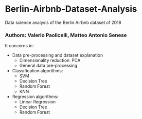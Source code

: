 # Berlin-Airbnb-Dataset-Analysis
Data science analysis of the Berlin Airbnb dataset of 2018

### Authors: Valerio Paolicelli, Matteo Antonio Senese

It concerns in:
  - Data pre-processing and dataset explanation
    - Dimensionality reduction: PCA
    - General data pre-processing
  - Classification algorithms:
    - SVM
    - Decision Tree
    - Random Forest
    - KNN
  - Regression algorithms:
    - Linear Regression
    - Decision Tree
    - Random Forest
